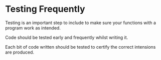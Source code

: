 # Testing Frequently

Testing is an important step to include to make sure your functions with a program work as intended.

Code should be tested early and frequently whilst writing it.

Each bit of code written should be tested to certify the correct intensions are produced.

<br>